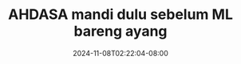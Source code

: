 --- 
title: "AHDASA mandi dulu sebelum ML bareng ayang"
description: "streaming   AHDASA mandi dulu sebelum ML bareng ayang simontox    "
date: 2024-11-08T02:22:04-08:00
file_code: "vwtqh2qa9e2j"
draft: false
cover: "0g03ewddk5qba1m7.jpg"
tags: ["AHDASA", "mandi", "dulu", "sebelum", "bareng", "ayang", "bokep-indo", "bokep-viral", "bokep-ig"]
length: 3148
fld_id: "1482911"
foldername: "Ahh dasa  labilasa update"
categories: ["Ahh dasa  labilasa update"]
views: 0
---